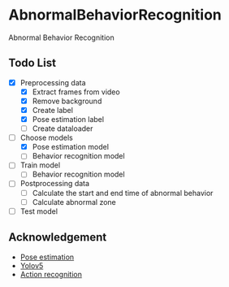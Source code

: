 # AbnormalBehaviorRecognition
Abnormal Behavior Recognition

## Todo List

- [x] Preprocessing data
    - [x] Extract frames from video
    - [x] Remove background
    - [x] Create label
    - [x] Pose estimation label
    - [ ] Create dataloader
- [ ] Choose models
    - [x] Pose estimation model
    - [ ] Behavior recognition model

- [ ] Train model
    - [ ] Behavior recognition model

- [ ] Postprocessing data
    - [ ] Calculate the start and end time of abnormal behavior
    - [ ] Calculate abnormal zone

- [ ] Test model

## Acknowledgement

- [Pose estimation](https://github.com/BakingBrains/Pose_estimation/tree/main)
- [Yolov5](https://pytorch.org/hub/ultralytics_yolov5/)
- [Action recognition](https://github.com/cjf8899/Development_of_abnormal_behavior_recognition)
